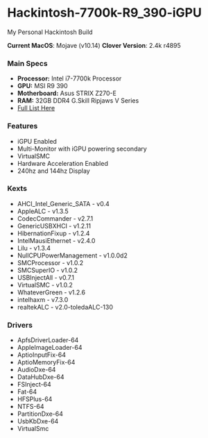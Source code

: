 # Hackintosh-7700k-R9_390-iGPU

My Personal Hackintosh Build

**Current MacOS**: Mojave (v10.14)
**Clover Version**: 2.4k r4895

### Main Specs
* **Processor:** Intel i7-7700k Processor
* **GPU:** MSI R9 390 
* **Motherboard:** Asus STRIX Z270-E
* **RAM:** 32GB DDR4 G.Skill Ripjaws V Series
* [Full List Here](https://pcpartpicker.com/user/BradenMars/saved/#view=97ydXL)


### Features
* iGPU Enabled
* Multi-Monitor with iGPU powering secondary
* VirtualSMC
* Hardware Acceleration Enabled
* 240hz and 144hz Display


### Kexts
* AHCI_Intel_Generic_SATA - v0.4
* AppleALC - v1.3.5
* CodecCommander - v2.7.1
* GenericUSBXHCI - v1.2.11
* HibernationFixup - v1.2.4
* IntelMausiEthernet - v2.4.0
* Lilu - v1.3.4
* NullCPUPowerManagement - v1.0.0d2
* SMCProcessor - v1.0.2
* SMCSuperIO - v1.0.2
* USBInjectAll - v0.7.1
* VirtualSMC - v1.0.2
* WhateverGreen - v1.2.6
* intelhaxm - v7.3.0
* realtekALC - v2.0-toledaALC-130

### Drivers
* ApfsDriverLoader-64
* AppleImageLoader-64
* AptioInputFix-64
* AptioMemoryFix-64
* AudioDxe-64
* DataHubDxe-64
* FSInject-64
* Fat-64
* HFSPlus-64
* NTFS-64
* PartitionDxe-64
* UsbKbDxe-64
* VirtualSmc